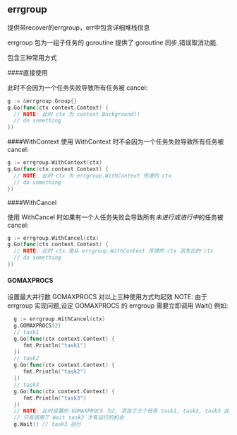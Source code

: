 ## errgroup

提供带recover的errgroup，err中包含详细堆栈信息

errgroup 包为一组子任务的 goroutine 提供了 goroutine 同步,错误取消功能.

包含三种常用方式

####直接使用 

此时不会因为一个任务失败导致所有任务被 cancel:

```go
g := &errgroup.Group{}
g.Go(func(ctx context.Context) {
  // NOTE: 此时 ctx 为 context.Background()
  // do something
})
```

####WithContext
使用 WithContext 时不会因为一个任务失败导致所有任务被 cancel:

```go
g := errgroup.WithContext(ctx)
g.Go(func(ctx context.Context) {
  // NOTE: 此时 ctx 为 errgroup.WithContext 传递的 ctx
  // do something
})
```

####WithCancel 

使用 WithCancel 时如果有一个人任务失败会导致所有*未进行或进行中*的任务被 cancel:

```go
g := errgroup.WithCancel(ctx)
g.Go(func(ctx context.Context) {
  // NOTE: 此时 ctx 是从 errgroup.WithContext 传递的 ctx 派生出的 ctx
  // do something
})
```

#### GOMAXPROCS

设置最大并行数 GOMAXPROCS 对以上三种使用方式均起效
NOTE: 由于 errgroup 实现问题,设定 GOMAXPROCS 的 errgroup 需要立即调用 Wait() 例如:

```go
  g := errgroup.WithCancel(ctx)
  g.GOMAXPROCS(2)
  // task1
  g.Go(func(ctx context.Context) {
     fmt.Println("task1")
  })
  // task2
  g.Go(func(ctx context.Context) {
     fmt.Println("task2")
  })
  // task3
  g.Go(func(ctx context.Context) {
     fmt.Println("task3")
  })
  // NOTE: 此时设置的 GOMAXPROCS 为2, 添加了三个任务 task1, task2, task3 此时 task3 是不会运行的!
  // 只有调用了 Wait task3 才有运行的机会
  g.Wait() // task3 运行
```